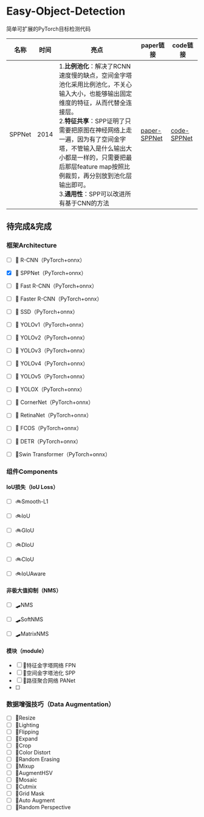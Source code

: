 # Easy-Object-Detection
简单可扩展的PyTorch目标检测代码

| 名称   | 时间 | 亮点                                                         | paper链接                                                    | code链接                                                     |
| ------ | ---- | ------------------------------------------------------------ | ------------------------------------------------------------ | ------------------------------------------------------------ |
| SPPNet | 2014 | 1.**比例池化**：解决了RCNN速度慢的缺点，空间金字塔池化采用比例池化，不关心输入大小，也能够输出固定维度的特征，从而代替全连接层。<br />2.**特征共享**：SPP证明了只需要把原图在神经网络上走一遍，因为有了空间金字塔，不管输入是什么输出大小都是一样的，只需要把最后那层feature map按照比例裁剪，再分别放到池化层输出即可。<br />3.**通用性**：SPP可以改进所有基于CNN的方法 | [paper-SPPNet](https://link.springer.com/content/pdf/10.1007/978-3-319-10578-9_23.pdf) | [code-SPPNet](https://github.com/Windxy/Easy-Object-Detection/blob/main/SPPNet/SPPNet.py) |



## 待完成&完成

### 框架Architecture

- [ ] 🚌 R-CNN（PyTorch+onnx）
- [x] 🚌 SPPNet（PyTorch+onnx）
- [ ] 🚌 Fast R-CNN（PyTorch+onnx）
- [ ] 🚌 Faster R-CNN（PyTorch+onnx）
- [ ] 🚌 SSD（PyTorch+onnx）
- [ ] 🚌 YOLOv1（PyTorch+onnx）
- [ ] 🚌 YOLOv2（PyTorch+onnx）
- [ ] 🚌 YOLOv3（PyTorch+onnx）
- [ ] 🚌 YOLOv4（PyTorch+onnx）
- [ ] 🚌 YOLOv5（PyTorch+onnx）
- [ ] 🚌 YOLOX（PyTorch+onnx）
- [ ] 🚌 CornerNet（PyTorch+onnx）
- [ ] 🚌 RetinaNet（PyTorch+onnx）
- [ ] 🚌 FCOS（PyTorch+onnx）
- [ ] 🚌 DETR（PyTorch+onnx）
- [ ] 🚌Swin Transformer（PyTorch+onnx）



### 组件Components

#### IoU损失（IoU Loss）

- [ ] 🚲Smooth-L1

- [ ] 🚲IoU

- [ ] 🚲GIoU

- [ ] 🚲DIoU

- [ ] 🚲CIoU

- [ ] 🚲IoUAware

  

#### 非极大值抑制（NMS）

- [ ] 🛹NMS
- [ ] 🛹SoftNMS
- [ ] 🛹MatrixNMS



#### 模块（module）

- [ ] 🚚特征金字塔网络 FPN
- [ ] 🚚空间金字塔池化 SPP
- [ ] 🚚路径聚合网络 PANet
- [ ] 



### 数据增强技巧（Data Augmentation）

- [ ] 🚕Resize
- [ ] 🚕Lighting
- [ ] 🚕Flipping
- [ ] 🚕Expand
- [ ] 🚕Crop
- [ ] 🚕Color Distort
- [ ] 🚕Random Erasing
- [ ] 🚕Mixup
- [ ] 🚕AugmentHSV
- [ ] 🚕Mosaic
- [ ] 🚕Cutmix
- [ ] 🚕Grid Mask
- [ ] 🚕Auto Augment
- [ ] 🚕Random Perspective
